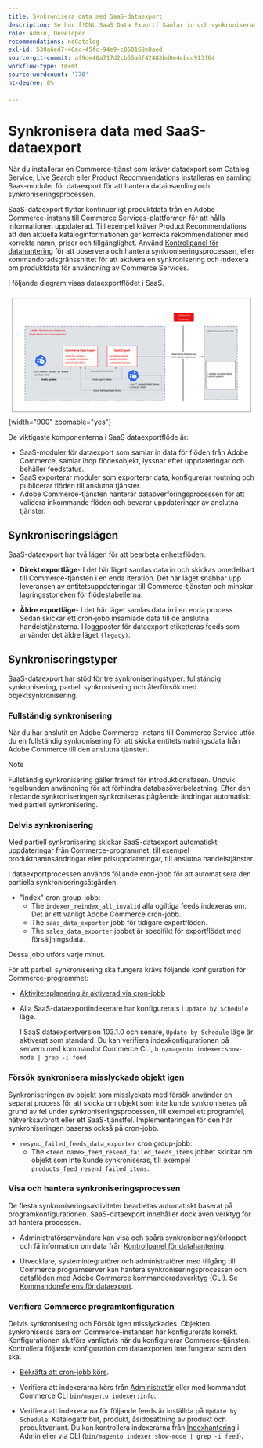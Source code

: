 ```yaml
---
title: Synkronisera data med SaaS-dataexport
description: Se hur [!DNL SaaS Data Export] Samlar in och synkroniserar data mellan Adobe Commerce-instanser och anslutna SaaS-tjänster.
role: Admin, Developer
recommendations: noCatalog
exl-id: 530a6ed7-46ec-45fc-94e9-c850168e8aed
source-git-commit: af9de40a717d2cb55a5f42483bd0e4cbcd913f64
workflow-type: tm+mt
source-wordcount: '770'
ht-degree: 0%

---
```


# Synkronisera data med SaaS-dataexport

När du installerar en Commerce-tjänst som kräver dataexport som Catalog Service, Live Search eller Product Recommendations installeras en samling Saas-moduler för dataexport för att hantera datainsamling och synkroniseringsprocessen.

SaaS-dataexport flyttar kontinuerligt produktdata från en Adobe Commerce-instans till Commerce Services-plattformen för att hålla informationen uppdaterad. Till exempel kräver Product Recommendations att den aktuella kataloginformationen ger korrekta rekommendationer med korrekta namn, priser och tillgänglighet. Använd [Kontrollpanel för datahantering](https://experienceleague.adobe.com/en/docs/commerce-merchant-services/user-guides/data-services/catalog-sync) för att observera och hantera synkroniseringsprocessen, eller kommandoradsgränssnittet för att aktivera en synkronisering och indexera om produktdata för användning av Commerce Services.

I följande diagram visas dataexportflödet i SaaS.

![Samling och synkronisering av SaaS-data för Adobe Commerce](assets/data-export-flow.png){width="900" zoomable="yes"}

De viktigaste komponenterna i SaaS dataexportflöde är:

- SaaS-moduler för dataexport som samlar in data för flöden från Adobe Commerce, samlar ihop flödesobjekt, lyssnar efter uppdateringar och behåller feedstatus.
- SaaS exporterar moduler som exporterar data, konfigurerar routning och publicerar flöden till anslutna tjänster.
- Adobe Commerce-tjänsten hanterar dataöverföringsprocessen för att validera inkommande flöden och bevarar uppdateringar av anslutna tjänster.

## Synkroniseringslägen

SaaS-dataexport har två lägen för att bearbeta enhetsflöden:

- **Direkt exportläge**- I det här läget samlas data in och skickas omedelbart till Commerce-tjänsten i en enda iteration. Det här läget snabbar upp leveransen av entitetsuppdateringar till Commerce-tjänsten och minskar lagringsstorleken för flödestabellerna.

- **Äldre exportläge**- I det här läget samlas data in i en enda process. Sedan skickar ett cron-jobb insamlade data till de anslutna handelstjänsterna. I loggposter för dataexport etiketteras feeds som använder det äldre läget `(legacy)`.

## Synkroniseringstyper

SaaS-dataexport har stöd för tre synkroniseringstyper: fullständig synkronisering, partiell synkronisering och återförsök med objektsynkronisering.

### Fullständig synkronisering

När du har anslutit en Adobe Commerce-instans till Commerce Service utför du en fullständig synkronisering för att skicka entitetsmatningsdata från Adobe Commerce till den anslutna tjänsten.

>[!NOTE]
>
>Fullständig synkronisering gäller främst för introduktionsfasen. Undvik regelbunden användning för att förhindra databasöverbelastning. Efter den inledande synkroniseringen synkroniseras pågående ändringar automatiskt med partiell synkronisering.

### Delvis synkronisering

Med partiell synkronisering skickar SaaS-dataexport automatiskt uppdateringar från Commerce-programmet, till exempel produktnamnsändringar eller prisuppdateringar, till anslutna handelstjänster.

I dataexportprocessen används följande cron-jobb för att automatisera den partiella synkroniseringsåtgärden.

- &quot;index&quot; cron group-jobb:
   - The `indexer_reindex_all_invalid` alla ogiltiga feeds indexeras om. Det är ett vanligt Adobe Commerce cron-jobb.
   - The `saas_data_exporter` jobb för tidigare exportflöden.
   - The `sales_data_exporter` jobbet är specifikt för exportflödet med försäljningsdata.

Dessa jobb utförs varje minut.

För att partiell synkronisering ska fungera krävs följande konfiguration för Commerce-programmet:

- [Aktivitetsplanering är aktiverad via cron-jobb](https://experienceleague.adobe.com/docs/commerce-operations/installation-guide/next-steps/configuration.html)

- Alla SaaS-dataexportindexerare har konfigurerats i `Update by Schedule` läge.

  I SaaS dataexportversion 103.1.0 och senare, `Update by Schedule` läge är aktiverat som standard. Du kan verifiera indexkonfigurationen på servern med kommandot Commerce CLI, `bin/magento indexer:show-mode | grep -i feed`

### Försök synkronisera misslyckade objekt igen

Synkroniseringen av objekt som misslyckats med försök använder en separat process för att skicka om objekt som inte kunde synkroniseras på grund av fel under synkroniseringsprocessen, till exempel ett programfel, nätverksavbrott eller ett SaaS-tjänstfel. Implementeringen för den här synkroniseringen baseras också på cron-jobb.

- `resync_failed_feeds_data_exporter` cron group-jobb:
   - The `<feed name>_feed_resend_failed_feeds_items` jobbet skickar om objekt som inte kunde synkroniseras, till exempel `products_feed_resend_failed_items`.

### Visa och hantera synkroniseringsprocessen

De flesta synkroniseringsaktiviteter bearbetas automatiskt baserat på programkonfigurationen. SaaS-dataexport innehåller dock även verktyg för att hantera processen.

- Administratörsanvändare kan visa och spåra synkroniseringsförloppet och få information om data från [Kontrollpanel för datahantering](https://experienceleague.adobe.com/en/docs/commerce-admin/systems/data-transfer/data-dashboard).

- Utvecklare, systemintegratörer och administratörer med tillgång till Commerce programserver kan hantera synkroniseringsprocessen och dataflöden med Adobe Commerce kommandoradsverktyg (CLI). Se [Kommandoreferens för dataexport](data-export-cli-commands.md).

### Verifiera Commerce programkonfiguration

Delvis synkronisering och Försök igen misslyckades. Objekten synkroniseras bara om Commerce-instansen har konfigurerats korrekt. Konfigurationen slutförs vanligtvis när du konfigurerar Commerce-tjänsten. Kontrollera följande konfiguration om dataexporten inte fungerar som den ska.

- [Bekräfta att cron-jobb körs](https://experienceleague.adobe.com/en/docs/commerce-knowledge-base/kb/troubleshooting/miscellaneous/cron-readiness-check-issues).

- Verifiera att indexerarna körs från [Administratör](https://experienceleague.adobe.com/en/docs/commerce-admin/systems/tools/index-management) eller med kommandot Commerce CLI `bin/magento indexer:info`.

- Verifiera att indexerarna för följande feeds är inställda på `Update by Schedule`: Katalogattribut, produkt, åsidosättning av produkt och produktvariant. Du kan kontrollera indexerarna från [Indexhantering](https://experienceleague.adobe.com/en/docs/commerce-admin/systems/tools/index-management) i Admin eller via CLI (`bin/magento indexer:show-mode | grep -i feed`).
